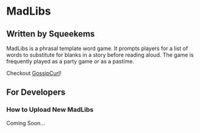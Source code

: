 # MadLibs
## Written by Squeekems
MadLibs is a phrasal template word game. It prompts players for a list of words to substitute for blanks in a story before reading aloud. The game is frequently played as a party game or as a pastime.

Checkout [GossipCurl](https://www.twitch.tv/gossipcurl)!

## For Developers
### How to Upload New MadLibs
Coming Soon...
